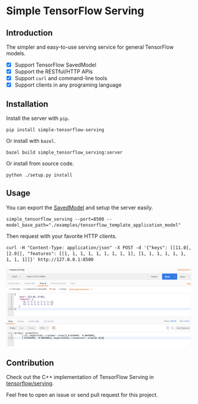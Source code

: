 # Simple TensorFlow Serving

## Introduction

The simpler and easy-to-use serving service for general TensorFlow models.

* [x] Support TensorFlow SavedModel
* [x] Support the RESTful/HTTP APIs
* [x] Support `curl` and command-line tools
* [x] Support clients in any programing language

## Installation

Install the server with `pip`.

```
pip install simple-tensorflow-serving
```

Or install with `bazel`.

```
bazel build simple_tensorflow_serving:server
```

Or install from source code.

```
python ./setup.py install
```

## Usage

You can export the [SavedModel](https://www.tensorflow.org/programmers_guide/saved_model) and setup the server easily.

```
simple_tensorflow_serving --port=8500 --model_base_path="./examples/tensorflow_template_application_model"
```

Then request with your favorite HTTP clients.

```
curl -H "Content-Type: application/json" -X POST -d '{"keys": [[11.0], [2.0]], "features": [[1, 1, 1, 1, 1, 1, 1, 1, 1], [1, 1, 1, 1, 1, 1, 1, 1, 1]]}' http://127.0.0.1:8500
```

![](./images/simple_tensorflow_serving_client.png)

## Contribution

Check out the C++ implementation of TensorFlow Serving in [tensorflow/serving](https://github.com/tensorflow/serving).

Feel free to open an issue or send pull request for this project.
